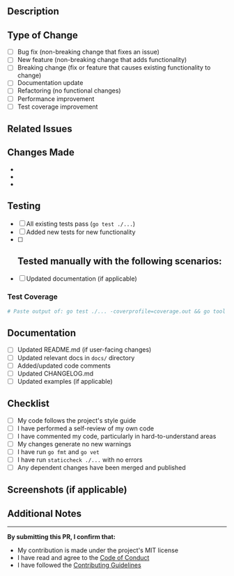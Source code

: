 ## Description

<!-- Briefly describe what this PR does -->

## Type of Change

<!-- Check all that apply -->

- [ ] Bug fix (non-breaking change that fixes an issue)
- [ ] New feature (non-breaking change that adds functionality)
- [ ] Breaking change (fix or feature that causes existing functionality to change)
- [ ] Documentation update
- [ ] Refactoring (no functional changes)
- [ ] Performance improvement
- [ ] Test coverage improvement

## Related Issues

<!-- Link to related issues: Fixes #123, Relates to #456 -->

## Changes Made

<!-- List the key changes in this PR -->

-
-
-

## Testing

<!-- Describe the testing you've done -->

- [ ] All existing tests pass (`go test ./...`)
- [ ] Added new tests for new functionality
- [ ] Tested manually with the following scenarios:
  -
- [ ] Updated documentation (if applicable)

### Test Coverage

<!-- If you added/changed code, what's the test coverage? -->

```bash
# Paste output of: go test ./... -coverprofile=coverage.out && go tool cover -func=coverage.out | tail -1
```

## Documentation

<!-- Check all that apply -->

- [ ] Updated README.md (if user-facing changes)
- [ ] Updated relevant docs in `docs/` directory
- [ ] Added/updated code comments
- [ ] Updated CHANGELOG.md
- [ ] Updated examples (if applicable)

## Checklist

<!-- All items must be checked before merging -->

- [ ] My code follows the project's style guide
- [ ] I have performed a self-review of my own code
- [ ] I have commented my code, particularly in hard-to-understand areas
- [ ] My changes generate no new warnings
- [ ] I have run `go fmt` and `go vet`
- [ ] I have run `staticcheck ./...` with no errors
- [ ] Any dependent changes have been merged and published

## Screenshots (if applicable)

<!-- Add screenshots for UI changes or console output -->

## Additional Notes

<!-- Any additional information reviewers should know -->

---

**By submitting this PR, I confirm that:**
- My contribution is made under the project's MIT license
- I have read and agree to the [Code of Conduct](../CODE_OF_CONDUCT.md)
- I have followed the [Contributing Guidelines](../CONTRIBUTING.md)
